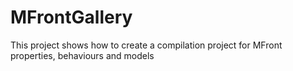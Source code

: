 # MFrontGallery
This project shows how to create a compilation project for MFront properties, behaviours and models
